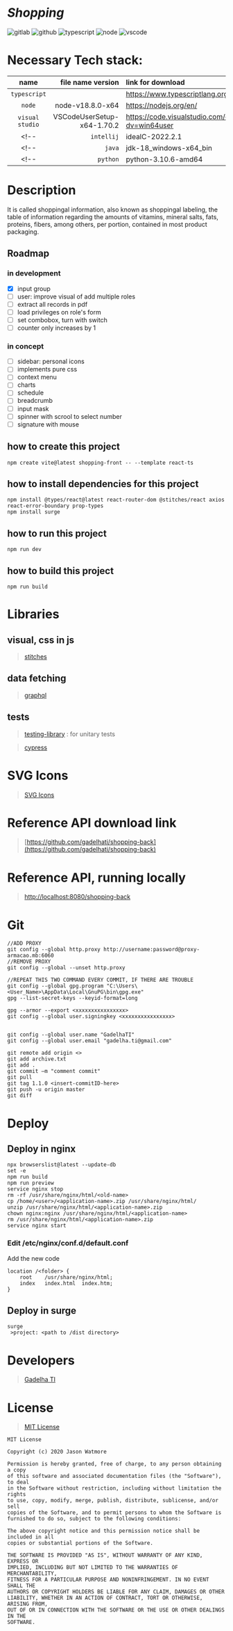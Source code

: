 # _Shopping_

![gitlab](https://img.shields.io/gitlab/stars/gadelhati/shopping-front?style=social "Gitlab")
![github](https://img.shields.io/github/stars/gadelhati/shopping-front?style=social "Github")
![typescript](https://img.shields.io/badge/typescript-4.7-0076c6 "Typescript")
![node](https://img.shields.io/badge/node-18.8.0-75AC64 "Node")
![vscode](https://img.shields.io/badge/vscode-1.70.2-1E97E8 "Visual Studio Code")
<!-- ![java](https://img.shields.io/badge/java-18.0.2.1-0270B0 "Java JDK") -->
<!-- ![python](https://img.shields.io/badge/python-3.10.6-FFDC51 "Python") -->
<!-- ![intellij](https://img.shields.io/badge/intellij-2022.2.1-000000 "Visual Studio Code") -->

# Necessary Tech stack:

|   name            |file name version			|link for download
|:-----------------:|--------------------------:|:-----------------
|`typescript`       |                           |https://www.typescriptlang.org/
|`node`			    |node-v18.8.0-x64			|https://nodejs.org/en/
|`visual studio`	|VSCodeUserSetup-x64-1.70.2	|https://code.visualstudio.com/docs/?dv=win64user
<!-- |`intellij`         |idealC-2022.2.1            |https://download-cdn.jetbrains.com/idea/ideaIC-2022.2.1.exe -->
<!-- |`java`             |jdk-18_windows-x64_bin     |https://download.oracle.com/java/18/latest/jdk-18_windows-x64_bin.exe -->
<!-- |`python`           |python-3.10.6-amd64        |https://www.python.org/ftp/python/3.10.6/python-3.10.6-amd64.exe -->

# Description
It is called shoppingal information, also known as shoppingal labeling, the table of information regarding the amounts of vitamins, mineral salts, fats, proteins, fibers, among others, per portion, contained in most product packaging.

## Roadmap
### in development
- [x] input group
- [ ] user: improve visual of add multiple roles
- [ ] extract all records in pdf
- [ ] load privileges on role's form
- [ ] set combobox, turn with switch
- [ ] counter only increases by 1

### in concept
- [ ] sidebar: personal icons
- [ ] implements pure css
- [ ] context menu
- [ ] charts
- [ ] schedule
- [ ] breadcrumb
- [ ] input mask
- [ ] spinner with scrool to select number
- [ ] signature with mouse

## how to create this project
```
npm create vite@latest shopping-front -- --template react-ts
```
## how to install dependencies for this project
```
npm install @types/react@latest react-router-dom @stitches/react axios react-error-boundary prop-types
npm install surge
```
## how to run this project
```
npm run dev
```
## how to build this project
```
npm run build
```

# Libraries
## visual, css in js
>[stitches](https://stitches.dev/)
## data fetching
<!-- >[react query](https://react-query.tanstack.com/) -->

>[graphql](https://graphql.org/)

<!-- >[uRQL](https://formidable.com/open-source/urql/) -->

## tests
>[testing-library](https://testing-library.com/docs/react-testing-library/intro/) : for unitary tests

>[cypress](https://www.cypress.io/)

# SVG Icons

> [SVG Icons](https://www.svgrepo.com/)

# Reference API download link

> [https://github.com/gadelhati/shopping-back](https://github.com/gadelhati/shopping-back)

# Reference API, running locally

> [http://localhost:8080/shopping-back](http://localhost:8080/shopping-back)

# Git

```
//ADD PROXY
git config --global http.proxy http://username:password@proxy-armacao.mb:6060
//REMOVE PROXY
git config --global --unset http.proxy

//REPEAT THIS TWO COMMAND EVERY COMMIT, IF THERE ARE TROUBLE
git config --global gpg.program "C:\Users\<User_Name>\AppData\Local\GnuPG\bin\gpg.exe"
gpg --list-secret-keys --keyid-format=long

gpg --armor --export <xxxxxxxxxxxxxxxx>
git config --global user.signingkey <xxxxxxxxxxxxxxxx>


git config --global user.name "GadelhaTI"
git config --global user.email "gadelha.ti@gmail.com"

git remote add origin <>
git add archive.txt
git add .
git commit –m "comment commit"
git pull
git tag 1.1.0 <insert-commitID-here>
git push -u origin master
git diff
```
# Deploy
## Deploy in nginx
```
npx browserslist@latest --update-db
set -e
npm run build
npm run preview
service nginx stop
rm -rf /usr/share/nginx/html/<old-name>
cp /home/<user>/<application-name>.zip /usr/share/nginx/html/
unzip /usr/share/nginx/html/<application-name>.zip
chown nginx:nginx /usr/share/nginx/html/<application-name>
rm /usr/share/nginx/html/<application-name>.zip
service nginx start
```

### Edit /etc/nginx/conf.d/default.conf

Add the new code
```
location /<folder> {
    root    /usr/share/nginx/html;
    index   index.html  index.htm;
}
```
## Deploy in surge
```
surge
 >project: <path to /dist directory>
```
# Developers

> [Gadelha TI](https://github.com/gadelhati)

# License

> [MIT License](https://choosealicense.com/licenses/mit/)
```
MIT License

Copyright (c) 2020 Jason Watmore

Permission is hereby granted, free of charge, to any person obtaining a copy
of this software and associated documentation files (the "Software"), to deal
in the Software without restriction, including without limitation the rights
to use, copy, modify, merge, publish, distribute, sublicense, and/or sell
copies of the Software, and to permit persons to whom the Software is
furnished to do so, subject to the following conditions:

The above copyright notice and this permission notice shall be included in all
copies or substantial portions of the Software.

THE SOFTWARE IS PROVIDED "AS IS", WITHOUT WARRANTY OF ANY KIND, EXPRESS OR
IMPLIED, INCLUDING BUT NOT LIMITED TO THE WARRANTIES OF MERCHANTABILITY,
FITNESS FOR A PARTICULAR PURPOSE AND NONINFRINGEMENT. IN NO EVENT SHALL THE
AUTHORS OR COPYRIGHT HOLDERS BE LIABLE FOR ANY CLAIM, DAMAGES OR OTHER
LIABILITY, WHETHER IN AN ACTION OF CONTRACT, TORT OR OTHERWISE, ARISING FROM,
OUT OF OR IN CONNECTION WITH THE SOFTWARE OR THE USE OR OTHER DEALINGS IN THE
SOFTWARE.
```